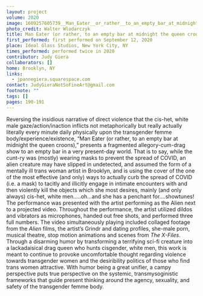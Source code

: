 ```yaml
---
layout: project
volume: 2020
image: 1609257605739__Man_Eater__or_rather__to_an_empty_bar_at_midnight_the_queen_croons_--Judy_Giera.png
photo_credit: Walter Wlodarczyk
title: Man Eater (or rather, to an empty bar at midnight the queen croons)
first_performed: first performed on September 12, 2020
place: Ideal Glass Studios, New York City, NY
times_performed: performed twice in 2020
contributor: Judy Giera
collaborators: []
home: Brooklyn, NY
links:
  - jpannegiera.squarespace.com
contact: JudyGieraNotSoFineArt@gmail.com
footnote: ""
tags: []
pages: 190-191
---
```


Reversing the insidious narrative of direct violence that the cis-het, white male gaze/action/inaction inflicts not metaphorically but really actually literally every minute daily physically upon the transgender femme body/experience/existence, “Man Eater (or rather, to an empty bar at midnight the queen croons),” presents a fragmented allegory-cum-drag show to an empty bar in a very present-day world. That is to say, while the cunt-ry was (mostly) wearing masks to prevent the spread of COVID, an alien creature may have slipped in undetected, and assumed the form of a mentally ill trans woman artist in Brooklyn, and is using the cover of the one of the most effective (and only) ways to actually curb the spread of COVID (i.e. a mask) to tacitly and illicitly engage in intimate encounters with and then violently kill the objects which she most desires, mainly (and only always) cis-het, white men.….oh…and she has a penchant for….showtunes! The performance was presented with the artist performing as the Alien next to a projected video. Throughout the performance, the artist utilized dildos and vibrators as microphones, handed out free shots, and performed three full numbers. The video simultaneously playing included collaged footage from the _Alien_ films, the artist’s Grindr and dating profiles, she-male porn, musical theatre, stop motion animations and scenes from _The X-Files_. Through a disarming humor by transforming a terrifying sci-fi creature into a lackadaisical drag queen who hunts cisgender, white men, this work is meant to continue to provoke uncomfortable thought regarding violence towards transgender women and the desiribility politics of those who find trans women attractive. With humor being a great unifier, a campy perspective puts true perspective on the systemic, transmysoginistic frameworks that guide present thinking around the agency, sexuality, and safety of the transgender femme body.
